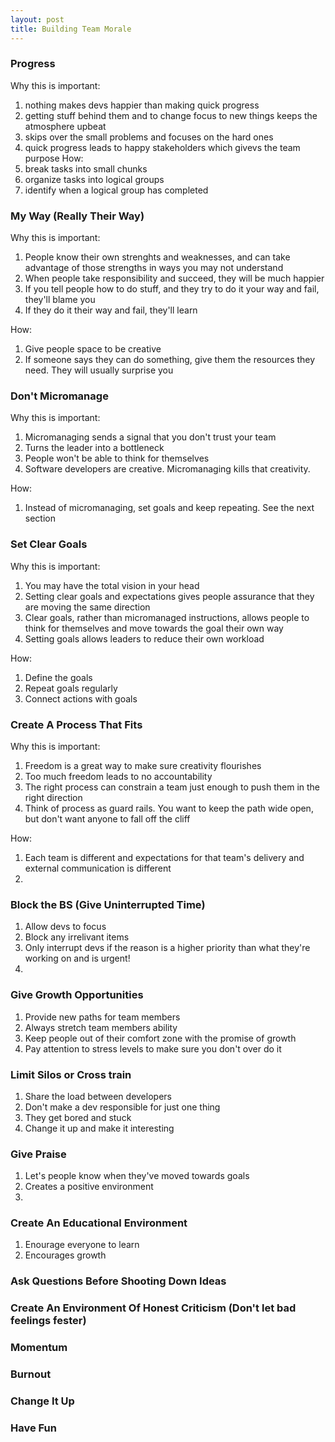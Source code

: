 ```yaml
---
layout: post
title: Building Team Morale
---
```




### Progress
Why this is important:
1. nothing makes devs happier than making quick progress
2. getting stuff behind them and to change focus to new things keeps the atmosphere upbeat
3. skips over the small problems and focuses on the hard ones
4. quick progress leads to happy stakeholders which givevs the team purpose
How:
1. break tasks into small chunks 
2. organize tasks into logical groups
3. identify when a logical group has completed


### My Way (Really Their Way)
Why this is important:
1. People know their own strenghts and weaknesses, and can take advantage of those strengths in ways you may not understand
2. When people take responsibility and succeed, they will be much happier
3. If you tell people how to do stuff, and they try to do it your way and fail, they'll blame you
4. If they do it their way and fail, they'll learn

How:
1. Give people space to be creative
2. If someone says they can do something, give them the resources they need. They will usually surprise you


### Don't Micromanage
Why this is important:
1. Micromanaging sends a signal that you don't trust your team
2. Turns the leader into a bottleneck
3. People won't be able to think for themselves
4. Software developers are creative. Micromanaging kills that creativity.

How:
1. Instead of micromanaging, set goals and keep repeating. See the next section

### Set Clear Goals
Why this is important:
1. You may have the total vision in your head
2. Setting clear goals and expectations gives people assurance that they are moving the same direction
3. Clear goals, rather than micromanaged instructions, allows people to think for themselves and move towards the goal their  own way
4. Setting goals allows leaders to reduce their own workload 

How:
1. Define the goals
2. Repeat goals regularly
3. Connect actions with goals

### Create A Process That Fits
Why this is important:
1. Freedom is a great way to make sure creativity flourishes
2. Too much freedom leads to no accountability
3. The right process can constrain a team just enough to push them in the right direction
4. Think of process as guard rails. You want to keep the path wide open, but don't want anyone to fall off the cliff

How:
1. Each team is different and expectations for that team's delivery and external communication is different
2. 

### Block the BS (Give Uninterrupted Time)
1. Allow devs to focus
2. Block any irrelivant items
3. Only interrupt devs if the reason is a higher priority than what they're working on and is urgent!
4. 


### Give Growth Opportunities
1. Provide new paths for team members
2. Always stretch team members ability
3. Keep people out of their comfort zone with the promise of growth
4. Pay attention to stress levels to make sure you don't over do it

### Limit Silos or Cross train
1. Share the load between developers
2. Don't make a dev responsible for just one thing
3. They get bored and stuck 
4. Change it up and make it interesting

### Give Praise
1. Let's people know when they've moved towards goals
2. Creates a positive environment
3. 

### Create An Educational Environment
1. Enourage everyone to learn
2. Encourages growth

### Ask Questions Before Shooting Down Ideas

### Create An Environment Of Honest Criticism (Don't let bad feelings fester)

### Momentum

### Burnout

### Change It Up

### Have Fun
